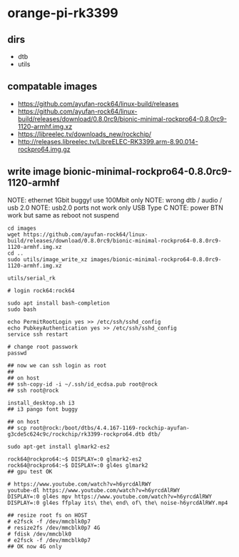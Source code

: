 # orange-pi-rk3399

## dirs

+ dtb	
+ utils		

## compatable images

+ https://github.com/ayufan-rock64/linux-build/releases
+ https://github.com/ayufan-rock64/linux-build/releases/download/0.8.0rc9/bionic-minimal-rockpro64-0.8.0rc9-1120-armhf.img.xz
+ https://libreelec.tv/downloads_new/rockchip/
+ http://releases.libreelec.tv/LibreELEC-RK3399.arm-8.90.014-rockpro64.img.gz


## write image bionic-minimal-rockpro64-0.8.0rc9-1120-armhf

NOTE: ethernet 1Gbit buggy! use 100Mbit only
NOTE: wrong dtb / audio / usb 2.0 
NOTE: usb2.0 ports not work only USB Type C
NOTE: power BTN work but same as reboot not suspend

```
cd images
wget https://github.com/ayufan-rock64/linux-build/releases/download/0.8.0rc9/bionic-minimal-rockpro64-0.8.0rc9-1120-armhf.img.xz
cd ..
sudo utils/image_write_xz images/bionic-minimal-rockpro64-0.8.0rc9-1120-armhf.img.xz

utils/serial_rk

# login rock64:rock64

sudo apt install bash-completion
sudo bash

echo PermitRootLogin yes >> /etc/ssh/sshd_config
echo PubkeyAuthentication yes >> /etc/ssh/sshd_config
service ssh restart

# change root passwork
passwd

## now we can ssh login as root
## 
## on host
## ssh-copy-id -i ~/.ssh/id_ecdsa.pub root@rock
## ssh root@rock

install_desktop.sh i3
## i3 pango font buggy

## on host
## scp root@rock:/boot/dtbs/4.4.167-1169-rockchip-ayufan-g3cde5c624c9c/rockchip/rk3399-rockpro64.dtb dtb/

sudo apt-get install glmark2-es2

rock64@rockpro64:~$ DISPLAY=:0 glmark2-es2
rock64@rockpro64:~$ DISPLAY=:0 gl4es glmark2
## gpu test OK

# https://www.youtube.com/watch?v=h6yrcdAlRWY
youtube-dl https://www.youtube.com/watch?v=h6yrcdAlRWY
DISPLAY=:0 gl4es mpv https://www.youtube.com/watch?v=h6yrcdAlRWY
DISPLAY=:0 gl4es ffplay its\ the\ end\ of\ the\ noise-h6yrcdAlRWY.mp4

## resize root fs on HOST
# e2fsck -f /dev/mmcblk0p7
# resize2fs /dev/mmcblk0p7 4G
# fdisk /dev/mmcblk0
# e2fsck -f /dev/mmcblk0p7
## OK now 4G only

```
